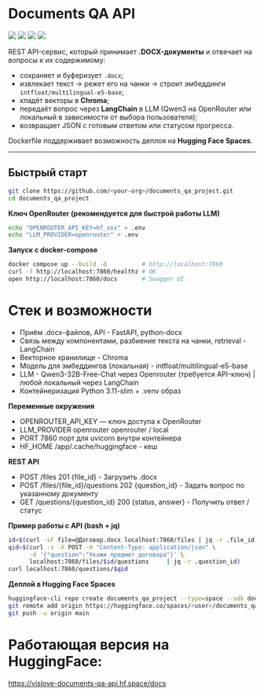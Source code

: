# Documents QA API

<p align="left">
  <img src="https://img.shields.io/badge/FastAPI • LangChain • Docker-blue" />
  <img src="https://img.shields.io/badge/LLM-Qwen3 / OpenRouter-orange" />
  <img src="https://img.shields.io/badge/Эмбеддинги-e5 multilingual-green" />
  <img src="https://img.shields.io/badge/License-MIT-green" />
</p>

REST API-сервис, который принимает **.DOCX-документы** и отвечает на вопросы к их содержимому:

* сохраняет и буферизует `.docx`;
* извлекает текст → режет его на чанки → строит эмбеддинги `intfloat/multilingual-e5-base`;
* кладёт векторы в **Chroma**;
* передаёт вопрос через **LangChain** в LLM (Qwen3 на OpenRouter или локальный в зависимости от выбора пользователя);
* возвращает JSON c готовым ответом или статусом прогресса.

Dockerfile поддерживает возможность деплоя на **Hugging Face Spaces**.

---

## Быстрый старт

```bash
git clone https://github.com/<your-org>/documents_qa_project.git
cd documents_qa_project
```

**Ключ OpenRouter (рекомендуется для быстрой работы LLM)**
```bash
echo "OPENROUTER_API_KEY=hf_xxx" > .env
echo "LLM_PROVIDER=openrouter" > .env
```

**Запуск с docker-compose**
```bash
docker compose up --build -d          # http://localhost:7860
curl -f http://localhost:7860/healthz # OK
open http://localhost:7860/docs       # Swagger UI
```

# Стек и возможности
* Приём .docx-файлов, API - FastAPI, python-docx
* Связь между компонентами, разбиение текста на чанки, retrieval - LangChain
* Векторное хранилище - Chroma
* Модель для эмбеддингов (локальная) - intfloat/multilingual-e5-base
* LLM -	Qwen3-32B-Free-Chat через Openrouter (требуется API-ключ) | любой локальный	через LangChain
* Контейнеризация	Python 3.11-slim + .venv	образ

**Переменные окружения**
* OPENROUTER_API_KEY	—	ключ доступа к OpenRouter
* LLM_PROVIDER	openrouter	openrouter / local
* PORT	7860	порт для uvicorn внутри контейнера
* HF_HOME	/app/.cache/huggingface	- кеш

**REST API**
- POST	/files 201 {file_id} -	Загрузить .docx
- POST	/files/{file_id}/questions	202 {question_id} -	Задать вопрос по указанному документу
- GET	/questions/{question_id}	200 {status, answer}	- Получить ответ / статус

**Пример работы с API (bash + jq)**
```bash
id=$(curl -sF file=@Договор.docx localhost:7860/files | jq -r .file_id)
qid=$(curl -s -X POST -H "Content-Type: application/json" \
      -d '{"question":"Укажи предмет договора"}' \
      localhost:7860/files/$id/questions     | jq -r .question_id)
curl localhost:7860/questions/$qid
```


**Деплой в Hugging Face Spaces**
```bash
huggingface-cli repo create documents_qa_project --type=space --sdk docker
git remote add origin https://huggingface.co/spaces/<user>/documents_qa_project.git
git push -u origin main
```

# Работающая версия на HuggingFace:
https://vislove-documents-qa-api.hf.space/docs
